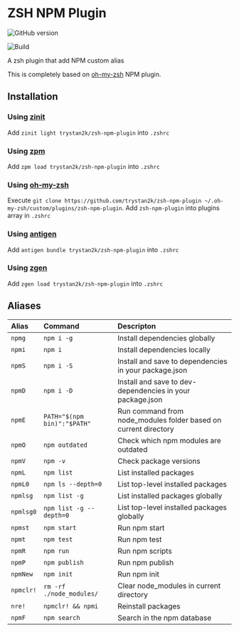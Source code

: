 # ZSH NPM Plugin

![GitHub version](https://badge.fury.io/gh/trystan2k%2Fzsh-npm-plugin.svg)

![Build](https://github.com/trystan2k/zsh-npm-plugin/workflows/CI-workflow/badge.svg)

A zsh plugin that add NPM custom alias

This is completely based on [oh-my-zsh](https://github.com/ohmyzsh/ohmyzsh/tree/master/plugins/npm) NPM plugin.

## Installation

### Using [zinit](https://github.com/zdharma/zinit)

Add `zinit light trystan2k/zsh-npm-plugin` into `.zshrc`

### Using [zpm](https://github.com/zpm-zsh/zpm)

Add `zpm load trystan2k/zsh-npm-plugin` into `.zshrc`

### Using [oh-my-zsh](https://github.com/robbyrussell/oh-my-zsh)

Execute `git clone https://github.com/trystan2k/zsh-npm-plugin ~/.oh-my-zsh/custom/plugins/zsh-npm-plugin`. Add `zsh-npm-plugin` into plugins array in `.zshrc`

### Using [antigen](https://github.com/zsh-users/antigen)

Add `antigen bundle trystan2k/zsh-npm-plugin` into `.zshrc`

### Using [zgen](https://github.com/tarjoilija/zgen)

Add `zgen load trystan2k/zsh-npm-plugin` into `.zshrc`

## Aliases

| Alias     | Command                     | Descripton                                                      |
| :-------- | :-------------------------- | :-------------------------------------------------------------- |
| `npmg`    | `npm i -g`                  | Install dependencies globally                                   |
| `npmi`    | `npm i`                     | Install dependencies locally                                    |
| `npmS`    | `npm i -S`                  | Install and save to dependencies in your package.json           |
| `npmD`    | `npm i -D`                  | Install and save to dev-dependencies in your package.json       |
| `npmE`    | `PATH="$(npm bin)":"$PATH"` | Run command from node_modules folder based on current directory |
| `npmO`    | `npm outdated`              | Check which npm modules are outdated                            |
| `npmV`    | `npm -v`                    | Check package versions                                          |
| `npmL`    | `npm list`                  | List installed packages                                         |
| `npmL0`   | `npm ls --depth=0`          | List top-level installed packages                               |
| `npmlsg`  | `npm list -g`               | List installed packages globally                                |
| `npmlsg0` | `npm list -g --depth=0`     | List top-level installed packages globally                      |
| `npmst`   | `npm start`                 | Run npm start                                                   |
| `npmt`    | `npm test`                  | Run npm test                                                    |
| `npmR`    | `npm run`                   | Run npm scripts                                                 |
| `npmP`    | `npm publish`               | Run npm publish                                                 |
| `npmNew`  | `npm init`                  | Run npm init                                                    |
| `npmclr!` | `rm -rf ./node_modules/`    | Clear node_modules in current directory                         |
| `nre!`    | `npmclr! && npmi`           | Reinstall packages                                              |
| `npmF`    | `npm search`                | Search in the npm database                                      |
